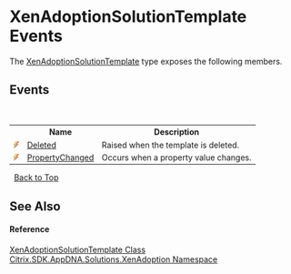 # XenAdoptionSolutionTemplate Events
 

The <a href="T_Citrix_SDK_AppDNA_Solutions_XenAdoption_XenAdoptionSolutionTemplate">XenAdoptionSolutionTemplate</a> type exposes the following members.


## Events
&nbsp;<table><tr><th></th><th>Name</th><th>Description</th></tr><tr><td>![Public event](media/pubevent.gif "Public event")</td><td><a href="E_Citrix_SDK_AppDNA_Solutions_XenAdoption_XenAdoptionSolutionTemplate_Deleted">Deleted</a></td><td>
Raised when the template is deleted.</td></tr><tr><td>![Public event](media/pubevent.gif "Public event")</td><td><a href="E_Citrix_SDK_AppDNA_Solutions_XenAdoption_XenAdoptionSolutionTemplate_PropertyChanged">PropertyChanged</a></td><td>
Occurs when a property value changes.</td></tr></table>&nbsp;
<a href="#xenadoptionsolutiontemplate-events">Back to Top</a>

## See Also


#### Reference
<a href="T_Citrix_SDK_AppDNA_Solutions_XenAdoption_XenAdoptionSolutionTemplate">XenAdoptionSolutionTemplate Class</a><br /><a href="N_Citrix_SDK_AppDNA_Solutions_XenAdoption">Citrix.SDK.AppDNA.Solutions.XenAdoption Namespace</a><br />